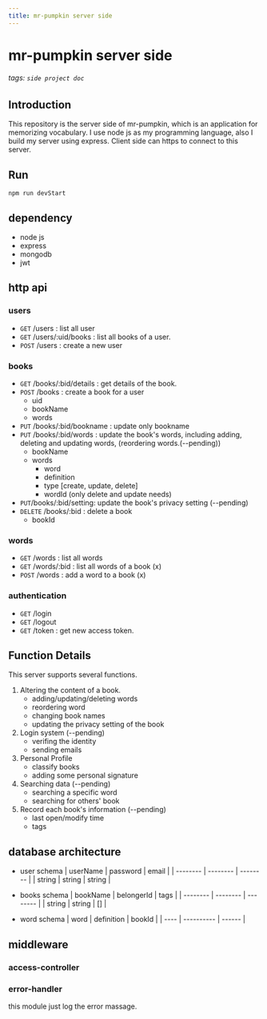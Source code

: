 ```yaml
---
title: mr-pumpkin server side
---
```

# mr-pumpkin server side
###### tags: `side project doc`

## Introduction
This repository is the server side of mr-pumpkin, which is an application for memorizing vocabulary. I use node js as my programming language, also I build my server using express.
Client side can https to connect to this server.

## Run
`npm run devStart`

## dependency 
- node js
- express
- mongodb
- jwt


## http api
### users
- `GET` /users : list all user
- `GET` /users/:uid/books : list all books of a user.
- `POST` /users : create a new user 

### books
- `GET` /books/:bid/details : get details of the book.
- `POST` /books : create a book for a user
    - uid 
    - bookName
    - words
- `PUT` /books/:bid/bookname : update only bookname
- `PUT` /books/:bid/words : update the book's words, including adding, deleting and updating words, (reordering words.(--pending))
    - bookName
    - words
        - word
        - definition
        - type [create, update, delete]
        - wordId (only delete and update needs)
- `PUT`/books/:bid/setting: update the book's privacy setting (--pending)
- `DELETE` /books/:bid : delete a book
    - bookId
### words
-  `GET` /words : list all words
-  `GET` /words/:bid : list all words of a book (x)
-  `POST` /words : add a word to a book (x)

### authentication
- `GET` /login
- `GET` /logout
- `GET` /token : get new access token.

## Function Details
This server supports several functions.
1. Altering the content of a book.
    - adding/updating/deleting words
    - reordering word
    - changing book names
    - updating the privacy setting of the book
2. Login system (--pending)
    - verifing the identity
    - sending emails 
3. Personal Profile
    - classify books
    - adding some personal signature
4. Searching data (--pending)
    - searching a specific word
    - searching for others' book
5. Record each book's information (--pending)
    - last open/modify time
    - tags 


## database architecture
- user schema
| userName | password | email |
| -------- | -------- | -------- |
| string | string | string |

- books schema
| bookName | belongerId | tags |
| -------- | -------- | -------- |
| string | string | [] |

- word schema
| word | definition | bookId |
| ---- | ---------- | ------ |

## middleware
### access-controller
### error-handler
this module just log the error massage.
